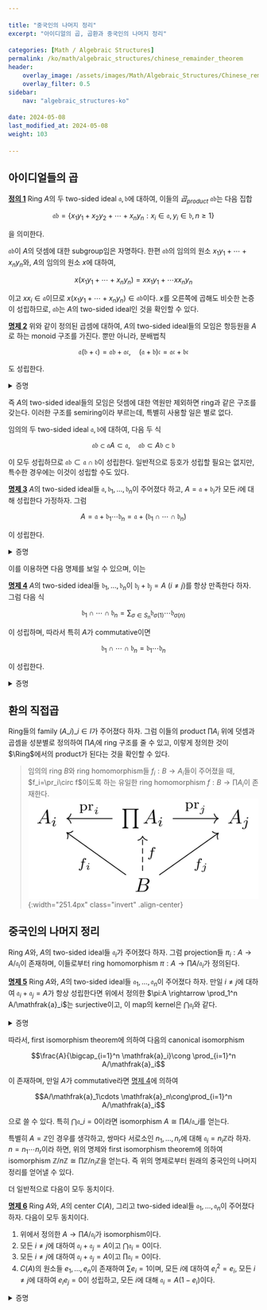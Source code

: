 ```yaml
---

title: "중국인의 나머지 정리"
excerpt: "아이디얼의 곱, 곱환과 중국인의 나머지 정리"

categories: [Math / Algebraic Structures]
permalink: /ko/math/algebraic_structures/chinese_remainder_theorem
header:
    overlay_image: /assets/images/Math/Algebraic_Structures/Chinese_remainder_theorem.png
    overlay_filter: 0.5
sidebar: 
    nav: "algebraic_structures-ko"

date: 2024-05-08
last_modified_at: 2024-05-08
weight: 103

---
```


## 아이디얼들의 곱

<div class="definition" markdown="1">

<ins id="def1">**정의 1**</ins> Ring $A$의 두 two-sided ideal $\mathfrak{a},\mathfrak{b}$에 대하여, 이들의 *곱<sub>product</sub>* $\mathfrak{a}\mathfrak{b}$는 다음 집합

$$\mathfrak{a}\mathfrak{b}=\{x_1y_1+x_2y_2+\cdots+x_ny_n: x_i\in \mathfrak{a}, y_i\in \mathfrak{b}, n\geq 1\}$$

을 의미한다. 

</div>

$\mathfrak{a}\mathfrak{b}$이 $A$의 덧셈에 대한 subgroup임은 자명하다. 한편 $\mathfrak{a}\mathfrak{b}$의 임의의 원소 $x_1y_1+\cdots+x_ny_n$와, $A$의 임의의 원소 $x$에 대하여,

$$x(x_1y_1+\cdots+x_ny_n)=xx_1y_1+\cdots xx_ny_n$$

이고 $xx_i\in \mathfrak{a}$이므로 $x(x_1y_1+\cdots+x_ny_n)\in \mathfrak{a}\mathfrak{b}$이다. $x$를 오른쪽에 곱해도 비슷한 논증이 성립하므로, $\mathfrak{a}\mathfrak{b}$는 $A$의 two-sided ideal인 것을 확인할 수 있다.

<div class="proposition" markdown="1">

<ins id="prop2">**명제 2**</ins> 위와 같이 정의된 곱셈에 대하여, $A$의 two-sided ideal들의 모임은 항등원을 $A$로 하는 monoid 구조를 가진다. 뿐만 아니라, 분배법칙

$$\mathfrak{a}(\mathfrak{b}+\mathfrak{c})=\mathfrak{a}\mathfrak{b}+\mathfrak{a}\mathfrak{c},\quad (\mathfrak{a}+\mathfrak{b})\mathfrak{c}=\mathfrak{a}\mathfrak{c}+\mathfrak{b}\mathfrak{c}$$

도 성립한다.

</div>
<details class="proof" markdown="1">
<summary>증명</summary>

세 two-sided ideal $\mathfrak{a},\mathfrak{b},\mathfrak{c}$가 주어졌다 하자. 그럼 $(\mathfrak{a}\mathfrak{b})\mathfrak{c}$의 임의의 원소는

$$\left(\sum_{i=1}^{n_1} x_i^{(1)}y_i^{(1)}\right)z_1+\cdots+\left(\sum_{i=1}^{n_k}x_i^{(k)}y_i^{(k)}\right)z_k$$

의 꼴로 쓰일 수 있으며, 분배법칙을 이용하여 이를 모두 풀어준 후 오른쪽 두 개를 묶어주면 이 원소가 $\mathfrak{a}(\mathfrak{b}\mathfrak{c})$에 속하는 것을 알 수 있다. 반대 방향 포함관계도 똑같은 방식으로 증명할 수 있으므로, 곱셈이 결합법칙을 만족한다. 또, 임의의 two-sided ideal $\mathfrak{a}$에 대해 $A \mathfrak{a}=\mathfrak{a}A=\mathfrak{a}$임이 자명하다. 

마지막으로 임의의 $b_1+c_1,\ldots, b_n+c_n\in \mathfrak{b}+\mathfrak{c}$에 대하여 

$$a_1(b_1+c_1)+\cdots a_n(b_n+c_n)$$

을 분배법칙을 사용하여 풀어주면 $\mathfrak{a}(\mathfrak{b}+\mathfrak{c})\subset \mathfrak{a}\mathfrak{b}+\mathfrak{a}\mathfrak{c}$를 쉽게 보일 수 있다. 거꾸로 임의의

$$a_1b_1+\cdots a_nb_n + a_1'c_1+\cdots +a_m'c_m\in \mathfrak{a}\mathfrak{b}+\mathfrak{a}\mathfrak{c}$$

에 대하여, $b_i$들과 $c_i$들이 모두 $\mathfrak{b}+\mathfrak{c}$의 원소이므로 위의 원소는 $\mathfrak{a}(\mathfrak{b}+\mathfrak{c})$의 원소이다. 비슷하게 오른쪽 분배법칙도 증명할 수 있다.

</details>

즉 $A$의 two-sided ideal들의 모임은 덧셈에 대한 역원만 제외하면 ring과 같은 구조를 갖는다. 이러한 구조를 semiring이라 부르는데, 특별히 사용할 일은 별로 없다.

임의의 두 two-sided ideal $\mathfrak{a},\mathfrak{b}$에 대하여, 다음 두 식

$$\mathfrak{a}\mathfrak{b}\subset \mathfrak{a}A\subset \mathfrak{a},\quad \mathfrak{a}\mathfrak{b}\subset A \mathfrak{b}\subset \mathfrak{b}$$

이 모두 성립하므로 $\mathfrak{a}\mathfrak{b}\subset \mathfrak{a}\cap \mathfrak{b}$이 성립한다. 일반적으로 등호가 성립할 필요는 없지만, 특수한 경우에는 이것이 성립할 수도 있다.

<div class="proposition" markdown="1">

<ins id="prop3">**명제 3**</ins> $A$의 two-sided ideal들 $\mathfrak{a},\mathfrak{b}_1,\ldots, \mathfrak{b}_n$이 주어졌다 하고, $A=\mathfrak{a}+\mathfrak{b}_i$가 모든 $i$에 대해 성립한다 가정하자. 그럼

$$A=\mathfrak{a}+\mathfrak{b}_1\cdots \mathfrak{b}_n=\mathfrak{a}+(\mathfrak{b}_1\cap\cdots\cap \mathfrak{b}_n)$$

이 성립한다. 

</div>
<details class="proof" markdown="1">
<summary>증명</summary>

어차피 $\mathfrak{b}_1\cdots \mathfrak{b}_n\subset \mathfrak{b}_1\cap \cdots\cap \mathfrak{b}_n$이므로 등식 $A=\mathfrak{a}+\mathfrak{b}_1\cdots \mathfrak{b}_n$만 보이면 충분하다. 또, 귀납적으로 증명이 가능하므로 $n=2$인 경우만 생각하면 충분하다. 즉 $A=\mathfrak{a}+\mathfrak{b}_1=\mathfrak{a}+\mathfrak{b}_2$라 하고, $A=\mathfrak{a}+\mathfrak{b}_1 \mathfrak{b}_2$임을 보이자. 

우선 $A=\mathfrak{a}+\mathfrak{b}_1=\mathfrak{a}+\mathfrak{b}_2$로부터, $1=a+b_1=a'+b_2$를 만족하는 $a,a'\in \mathfrak{a}, b_i\in \mathfrak{b}_i$를 택할 수 있다. 그럼

$$1=a'+b_2=a'+1b_2=a'+(a+b_1)b_2=(a+a'b_2)+b_1b_2\in \mathfrak{a}+\mathfrak{b}_1 \mathfrak{b}_2$$

이 성립한다. 

</details>

이를 이용하면 다음 명제를 보일 수 있으며, 이는

<div class="proposition" markdown="1">

<ins id="prop4">**명제 4**</ins> $A$의 two-sided ideal들 $\mathfrak{b}_1,\ldots, \mathfrak{b}_n$이 $\mathfrak{b}_i+\mathfrak{b}_j=A$ ($i\neq j$)를 항상 만족한다 하자. 그럼 다음 식

$$\mathfrak{b}_1\cap \cdots\cap \mathfrak{b}_n=\sum_{\sigma\in S_n} \mathfrak{b}_{\sigma(1)}\cdots \mathfrak{b}_{\sigma(n)}$$

이 성립하며, 따라서 특히 $A$가 commutative이면 

$$\mathfrak{b}_1\cap \cdots\cap \mathfrak{b}_n=\mathfrak{b}_1\cdots \mathfrak{b}_n$$

이 성립한다.

</div>
<details class="proof" markdown="1">
<summary>증명</summary>

마찬가지로 귀납법을 이용해 증명한다. 우선 $n=2$인 경우, $b_1+b_2=1$을 만족하는 $b_i\in \mathfrak{b}_i$를 찾을 수 있다. 이제 임의의 $x\in \mathfrak{b}_1\cap \mathfrak{b}_2$에 대하여, 

$$x=x\cdot 1=x(b_1+b_2)=xb_1+xb_2\in \mathfrak{b}_2 \mathfrak{b}_1+\mathfrak{b}_1 \mathfrak{b}_2$$

이 성립한다. 이제 $n$보다 작은 모든 정수에 대해 원하는 식이 성립한다 가정하자. 우선 $\mathfrak{b}\_n=\mathfrak{a}$와 $\mathfrak{b}\_1,\ldots, \mathfrak{b}\_{n-1}$에 앞선 [명제 3](#prop3)을 적용하면 

$$A=\mathfrak{b}_n+(\mathfrak{b}_1\cap\cdots\cap \mathfrak{b}_{n-1})=\mathfrak{b}_n+\mathfrak{b}_1\cdots \mathfrak{b}_{n-1}$$

이 성립하므로, 두 아이디얼 $\mathfrak{b}\_n$과 $\mathfrak{b}\_1\cap\cdots\cap\mathfrak{b}\_{n-1}$에 대해

$$\mathfrak{b}_n\cap(\mathfrak{b}_1\cap\cdots\cap\mathfrak{b}_{n-1})=(\mathfrak{b}_1\cap\cdots\cap\mathfrak{b}_{n-1})\mathfrak{b}_n+\mathfrak{b}_n(\mathfrak{b}_1\cap\cdots\cap\mathfrak{b}_{n-1})$$

이 성립한다. 귀납적 가정에 의해 $\mathfrak{b}\_1\cap\cdots\cap\mathfrak{b}\_{n-1}=\sum\_{\sigma\in S\_{n-1}}\mathfrak{b}\_{\sigma(1)}\cdots\mathfrak{b}\_{\sigma(n-1)}$이 성립하므로, 이로부터 

$$\mathfrak{b}_n\cap(\mathfrak{b}_1\cap\cdots\cap\mathfrak{b}_{n-1})=\left(\sum_{\sigma\in S_{n-1}}\mathfrak{b}_{\sigma(1)}\cdots\mathfrak{b}_{\sigma(n-1)}\right)\mathfrak{b}_n+\mathfrak{b}_n\left(\sum_{\sigma\in S_{n-1}}\mathfrak{b}_{\sigma(1)}\cdots \mathfrak{b}_{\sigma(n-1)}\right)$$

이며, 이 때 우변은 합 $\sum\_{\sigma\in S\_n}\mathfrak{b}\_{\sigma(1)}\cdots \mathfrak{b}\_{\sigma(n)}$의 부분합이므로 원하는 결론을 얻는다.

</details>

## 환의 직접곱

Ring들의 family $(A\_i)\_{i\in I}$가 주어졌다 하자. 그럼 이들의 product $\prod A_i$ 위에 덧셈과 곱셈을 성분별로 정의하여 $\prod A_i$에 ring 구조를 줄 수 있고, 이렇게 정의한 것이 $\Ring$에서의 product가 된다는 것을 확인할 수 있다.

> 임의의 ring $B$와 ring homomorphism들 $f_i:B \rightarrow A_i$들이 주어졌을 때, $f_i=\pr_i\circ f$이도록 하는 유일한 ring homomorphism $f:B \rightarrow \prod A_i$이 존재한다.
> ![universal_property_of_product](/assets/images/Math/Algebraic_Structures/Chinese_remainder_theorem-1.png){:width="251.4px" class="invert" .align-center}

## 중국인의 나머지 정리

Ring $A$와, $A$의 two-sided ideal들 $\mathfrak{a}_i$가 주어졌다 하자. 그럼 projection들 $\pi_i:A \rightarrow A/\mathfrak{a}_i$이 존재하며, 이들로부터 ring homomorphism $\pi:A \rightarrow\prod A/\mathfrak{a}_i$가 정의된다.

<div class="proposition" markdown="1">

<ins id="prop5">**명제 5**</ins> Ring $A$와, $A$의 two-sided ideal들 $\mathfrak{a}_1,\ldots, \mathfrak{a}_n$이 주어졌다 하자. 만일 $i\neq j$에 대하여 $\mathfrak{a}_i+\mathfrak{a}_j=A$가 항상 성립한다면 위에서 정의한 $\pi:A \rightarrow \prod_1^n A/\mathfrak{a}_i$는 surjective이고, 이 map의 kernel은 $\bigcap \mathfrak{a}_i$와 같다.

</div>
<details class="proof" markdown="1">
<summary>증명</summary>

우선 $\ker\pi=\bigcap \mathfrak{a}_i$인 것은 자명하므로, $\pi$가 surjective임을 보이면 충분하다. 이는 다음과 같이 귀납법으로 보일 수 있다.

우선 $n=1$인 경우는 quotient ring의 성질로부터 자명하다. 이제 적당한 $y\in A$가 존재하여, 모든 $i=1,\ldots, n-1$에 대해 $\pi\_i(y)=x\_i+\mathfrak{a}\_i$가 성립한다 하자. 만일 모든 $i=1,\ldots, n$에 대해 $\pi\_i(x)=x\_i+\mathfrak{a}\_i$를 만족하는 $x\in A$가 존재한다면, 적당한 $z\in A$에 대해 $x=y+z$라 쓸 수 있고, 이 때 $x$와 $y$의 조건으로부터 $z\in\bigcap_{i=1}^{n-1} \mathfrak{a}_i$가 성립하여야 한다. 또, $z+\mathfrak{a}_n=x_n-y \mathfrak{a}_n$이 성립하여야 하며, 거꾸로 이러한 $z$가 존재한다면 $x=y+z$가 원하는 $x$가 된다. 그런데 [명제 3](#prop3)으로부터 $\mathfrak{a}_n+\bigcap_1^{n-1} \mathfrak{a}_i=A$이 성립하므로 이러한 $z$를 반드시 찾을 수 있다. 

</details>

따라서, first isomorphism theorem에 의하여 다음의 canonical isomorphism

$$\frac{A}{\bigcap_{i=1}^n \mathfrak{a}_i}\cong \prod_{i=1}^n A/\mathfrak{a}_i$$

이 존재하며, 만일 $A$가 commutative라면 [명제 4](#prop4)에 의하여 

$$A/\mathfrak{a}_1\cdots \mathfrak{a}_n\cong\prod_{i=1}^n A/\mathfrak{a}_i$$

으로 쓸 수 있다. 특히 $\bigcap \mathfrak{a}\_i=0$이라면 isomorphism $A\cong\prod A/\mathfrak{a}\_i$를 얻는다. 

특별히 $A=\mathbb{Z}$인 경우를 생각하고, 쌍마다 서로소인 $n_1,\ldots, n_r$에 대해 $\mathfrak{a}_i=n_i \mathbb{Z}$라 하자. $n=n_1\cdots n_r$이라 하면, 위의 명제와 first isomorphism theorem에 의하여 isomorphism $\mathbb{Z}/n \mathbb{Z}\cong\prod \mathbb{Z}/n_i \mathbb{Z}$을 얻는다. 즉 위의 명제로부터 원래의 중국인의 나머지 정리를 얻어낼 수 있다. 

더 일반적으로 다음이 모두 동치이다.

<div class="proposition" markdown="1">

<ins id="prop6">**명제 6**</ins> Ring $A$와, $A$의 center $C(A)$, 그리고 two-sided ideal들 $\mathfrak{a}_1,\ldots, \mathfrak{a}_n$이 주어졌다 하자. 다음이 모두 동치이다.

1. 위에서 정의한 $A \rightarrow \prod A/\mathfrak{a}_i$가 isomorphism이다.
2. 모든 $i\neq j$에 대하여 $\mathfrak{a}_i+\mathfrak{a}_j=A$이고 $\bigcap \mathfrak{a}_i=0$이다.
3. 모든 $i\neq j$에 대하여 $\mathfrak{a}_i+\mathfrak{a}_j=A$이고 $\prod \mathfrak{a}_i=0$이다.
4. $C(A)$의 원소들 $e_1,\ldots, e_n$이 존재하여 $\sum e_i=1$이며, 모든 $i$에 대하여 $e_i^2=e_i$, 모든 $i\neq j$에 대하여 $e_ie_j=0$이 성립하고, 모든 $i$에 대해 $\mathfrak{a}_i=A(1-e_i)$이다.

</div>
<details class="proof" markdown="1">
<summary>증명</summary>

마지막 조건의 $e_i$들은 $\prod A/\mathfrak{a}_i$의 각 성분 중, $i$번째 성분만 $1$이고 나머지는 모두 $0$인 원소들을 의미한다. 이를 염두에 두면 네 조건이 모두 동치라는 것을 쉽게 보일 수 있다.

</details>